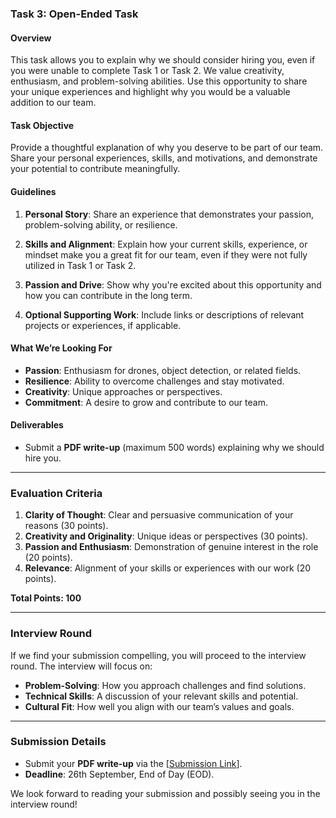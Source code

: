 ### **Task 3: Open-Ended Task**

#### Overview
This task allows you to explain why we should consider hiring you, even if you were unable to complete Task 1 or Task 2. We value creativity, enthusiasm, and problem-solving abilities. Use this opportunity to share your unique experiences and highlight why you would be a valuable addition to our team.

#### Task Objective
Provide a thoughtful explanation of why you deserve to be part of our team. Share your personal experiences, skills, and motivations, and demonstrate your potential to contribute meaningfully.

#### Guidelines
1. **Personal Story**: Share an experience that demonstrates your passion, problem-solving ability, or resilience.
   
2. **Skills and Alignment**: Explain how your current skills, experience, or mindset make you a great fit for our team, even if they were not fully utilized in Task 1 or Task 2.

3. **Passion and Drive**: Show why you're excited about this opportunity and how you can contribute in the long term.

4. **Optional Supporting Work**: Include links or descriptions of relevant projects or experiences, if applicable.

#### What We’re Looking For
- **Passion**: Enthusiasm for drones, object detection, or related fields.
- **Resilience**: Ability to overcome challenges and stay motivated.
- **Creativity**: Unique approaches or perspectives.
- **Commitment**: A desire to grow and contribute to our team.

#### Deliverables
- Submit a **PDF write-up** (maximum 500 words) explaining why we should hire you.

---

### Evaluation Criteria

1. **Clarity of Thought**: Clear and persuasive communication of your reasons (30 points).
2. **Creativity and Originality**: Unique ideas or perspectives (30 points).
3. **Passion and Enthusiasm**: Demonstration of genuine interest in the role (20 points).
4. **Relevance**: Alignment of your skills or experiences with our work (20 points).

**Total Points: 100**

---

### Interview Round

If we find your submission compelling, you will proceed to the interview round. The interview will focus on:
- **Problem-Solving**: How you approach challenges and find solutions.
- **Technical Skills**: A discussion of your relevant skills and potential.
- **Cultural Fit**: How well you align with our team’s values and goals.

---

### Submission Details
- Submit your **PDF write-up** via the [[Submission Link](https://forms.gle/qtntK5twTcYwK52aA)].
- **Deadline**: 26th September, End of Day (EOD).

We look forward to reading your submission and possibly seeing you in the interview round!
